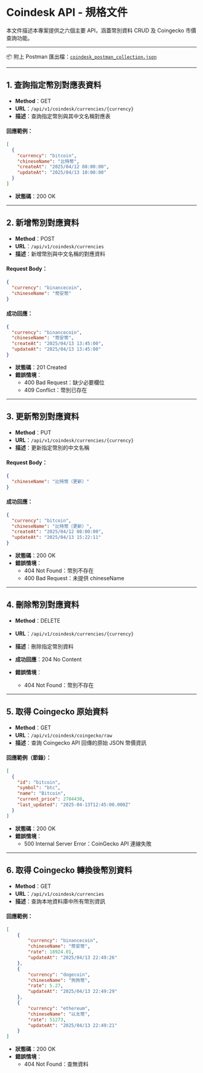# Coindesk API - 規格文件

本文件描述本專案提供之六個主要 API，涵蓋幣別資料 CRUD 及 Coingecko 市價查詢功能。

---

📦 附上 Postman 匯出檔：[`coindesk_postman_collection.json`](./coindesk_postman_collection.json)

---

## 1. 查詢指定幣別對應表資料

- **Method**：GET
- **URL**：`/api/v1/coindesk/currencies/{currency}`
- **描述**：查詢指定幣別與其中文名稱對應表

#### 回應範例：
```json
[
  {
    "currency": "bitcoin",
    "chineseName": "比特幣",
    "createAt": "2025/04/12 08:00:00",
    "updateAt": "2025/04/13 10:00:00"
  }
]
```
- **狀態碼**：200 OK

---

## 2. 新增幣別對應資料

- **Method**：POST
- **URL**：`/api/v1/coindesk/currencies`
- **描述**：新增幣別與中文名稱的對應資料

#### Request Body：
```json
{
  "currency": "binancecoin",
  "chineseName": "幣安幣"
}
```

#### 成功回應：
```json
{
  "currency": "binancecoin",
  "chineseName": "幣安幣",
  "createAt": "2025/04/13 13:45:00",
  "updateAt": "2025/04/13 13:45:00"
}
```

- **狀態碼**：201 Created
- **錯誤情境**：
  - 400 Bad Request：缺少必要欄位
  - 409 Conflict：幣別已存在

---

## 3. 更新幣別對應資料

- **Method**：PUT
- **URL**：`/api/v1/coindesk/currencies/{currency}`
- **描述**：更新指定幣別的中文名稱

#### Request Body：
```json
{
  "chineseName": "比特幣（更新）"
}
```

#### 成功回應：
```json
{
  "currency": "bitcoin",
  "chineseName": "比特幣（更新）",
  "createAt": "2025/04/12 08:00:00",
  "updateAt": "2025/04/13 15:22:11"
}
```

- **狀態碼**：200 OK
- **錯誤情境**：
  - 404 Not Found：幣別不存在
  - 400 Bad Request：未提供 chineseName

---

## 4. 刪除幣別對應資料

- **Method**：DELETE
- **URL**：`/api/v1/coindesk/currencies/{currency}`
- **描述**：刪除指定幣別資料

- **成功回應**：204 No Content
- **錯誤情境**：
  - 404 Not Found：幣別不存在

---

## 5. 取得 Coingecko 原始資料

- **Method**：GET
- **URL**：`/api/v1/coindesk/coingecko/raw`
- **描述**：查詢 Coingecko API 回傳的原始 JSON 幣價資訊

#### 回應範例（節錄）：
```json
[
  {
    "id": "bitcoin",
    "symbol": "btc",
    "name": "Bitcoin",
    "current_price": 2704430,
    "last_updated": "2025-04-13T12:45:00.000Z"
  }
]
```

- **狀態碼**：200 OK
- **錯誤情境**：
  - 500 Internal Server Error：CoinGecko API 連線失敗

---

## 6. 取得 Coingecko 轉換後幣別資料

- **Method**：GET
- **URL**：`/api/v1/coindesk/currencies`
- **描述**：查詢本地資料庫中所有幣別資訊

#### 回應範例：
```json
[
    {
        "currency": "binancecoin",
        "chineseName": "幣安幣",
        "rate": 18924.01,
        "updateAt": "2025/04/13 22:49:26"
    },
    {
        "currency": "dogecoin",
        "chineseName": "狗狗幣",
        "rate": 5.27,
        "updateAt": "2025/04/13 22:49:29"
    },
    {
        "currency": "ethereum",
        "chineseName": "以太幣",
        "rate": 51273,
        "updateAt": "2025/04/13 22:49:21"
    }
]
```

- **狀態碼**：200 OK
- **錯誤情境**：
  - 404 Not Found：查無資料




